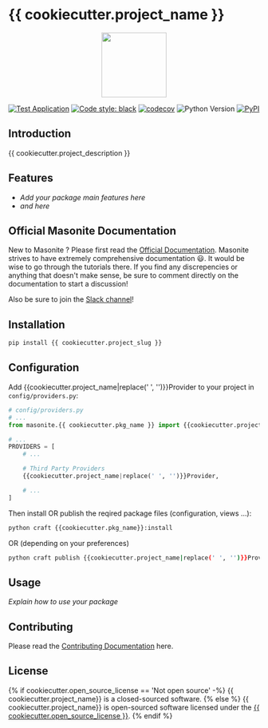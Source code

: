 # {{ cookiecutter.project_name }}

<p align="center">
<img src="https://i.imgur.com/rEXcoMn.png" width="130px">
</p>

<p align="center">

[![Test Application](https://github.com/{{cookiecutter.github_username}}/{{cookiecutter.project_slug}}/workflows/Test%20Application/badge.svg?branch=master)](https://github.com/{{cookiecutter.github_username}}/{{cookiecutter.project_slug}}/actions)
[![Code style: black](https://img.shields.io/badge/code%20style-black-000000.svg)](https://github.com/psf/black)
[![codecov](https://codecov.io/gh/{{cookiecutter.github_username}}/{{cookiecutter.project_slug}}/branch/master/graph/badge.svg)](https://codecov.io/gh/{{cookiecutter.github_username}}/{{cookiecutter.project_slug}}/)
<img src="https://img.shields.io/badge/python-{{cookiecutter.python_min}}+-blue.svg" alt="Python Version">
<a href="https://pypi.org/project/{{cookiecutter.project_slug}}/"><img alt="PyPI" src="https://img.shields.io/pypi/v/{{cookiecutter.project_slug}}"></a>

</p>

## Introduction

{{ cookiecutter.project_description }}

## Features

- _Add your package main features here_
- _and here_

## Official Masonite Documentation

New to Masonite ? Please first read the [Official Documentation](https://docs.masoniteproject.com/).
Masonite strives to have extremely comprehensive documentation 😃. It would be wise to go through the tutorials there.
If you find any discrepencies or anything that doesn't make sense, be sure to comment directly on the documentation to start a discussion!

Also be sure to join the [Slack channel](http://slack.masoniteproject.com/)!

## Installation

```bash
pip install {{ cookiecutter.project_slug }}
```

## Configuration

Add {{cookiecutter.project_name|replace(' ', '')}}Provider to your project in `config/providers.py`:

```python
# config/providers.py
# ...
from masonite.{{ cookiecutter.pkg_name }} import {{cookiecutter.project_name|replace(' ', '')}}Provider

# ...
PROVIDERS = [
    # ...

    # Third Party Providers
    {{cookiecutter.project_name|replace(' ', '')}}Provider,

    # ...
]
```

Then install OR publish the reqired package files (configuration, views ...):

```bash
python craft {{cookiecutter.pkg_name}}:install
```

OR (depending on your preferences)

```bash
python craft publish {{cookiecutter.project_name|replace(' ', '')}}Provider
```

## Usage

_Explain how to use your package_

## Contributing

Please read the [Contributing Documentation](CONTRIBUTING.md) here.

## License

{% if cookiecutter.open_source_license == 'Not open source' -%}
{{ cookiecutter.project_name}} is a closed-sourced software.
{% else %}
{{ cookiecutter.project_name}} is open-sourced software licensed under the [{{ cookiecutter.open_source_license }}](LICENSE).
{% endif %}
